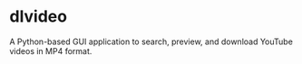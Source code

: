 # dlvideo
A Python-based GUI application to search, preview, and download YouTube videos in MP4 format.
